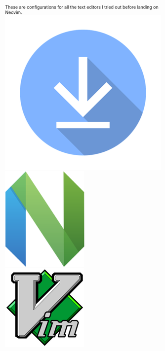 These are configurations for all the text editors I tried out before landing on Neovim.
[![download](download.png)](https://github.com/Norok-The-Diablo/texteditorconfigs/archive/refs/heads/main.zip)
[![neovim](nvim.png)](neovim) [![vim](vim.png)](vim)
